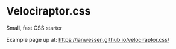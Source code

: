 # Velociraptor.css
Small, fast CSS starter

Example page up at: https://ianwessen.github.io/velociraptor.css/
